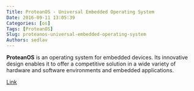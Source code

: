 ```yaml
---
Title: ProteanOS - Universal Embedded Operating System
Date: 2016-09-11 13:05:39
Categories: [os]
Tags: [ProteanOS]
Slug: proteanos-universal-embedded-operating-system
Authors: sedlav
---
```


**ProteanOS** is an operating system for embedded devices. Its innovative design enables it to offer a competitive solution in a wide variety of hardware and software environments and embedded applications.

[Link](http://proteanos.com/)
